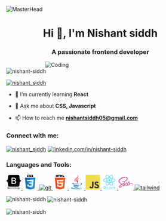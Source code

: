 ![MasterHead](https://camo.githubusercontent.com/48ec00ed4c84e771db4a1db90b56352923a8d644452a32b434d68e97006c9337/68747470733a2f2f63686b736b696c6c732e636f6d2f77702d636f6e74656e742f75706c6f6164732f323032302f30342f504e432d416e696d617465642d42616e6e6572732e676966)
<h1 align="center">Hi 👋, I'm Nishant siddh</h1>
<h3 align="center">A passionate frontend developer</h3>

<img src="https://miro.medium.com/max/1360/0*7Q3yvSIv_t0ioJ-Z.gif" width="400" align="right" alt="Coding">

<p align="left"> <img src="https://komarev.com/ghpvc/?username=nishant-siddh&label=Profile%20views&color=0e75b6&style=flat" alt="nishant-siddh" /> </p>

<p align="left"> <a href="https://twitter.com/nishant_siddh" target="blank"><img src="https://img.shields.io/twitter/follow/nishant_siddh?logo=twitter&style=for-the-badge" alt="nishant_siddh" /></a> </p>

- 🌱 I’m currently learning **React**

- 💬 Ask me about **CSS, Javascript**

- 📫 How to reach me **nishantsiddh05@gmail.com**

<h3 align="left">Connect with me:</h3>
<p align="left">
<a href="https://twitter.com/nishant_siddh" target="blank"><img align="center" src="https://raw.githubusercontent.com/rahuldkjain/github-profile-readme-generator/master/src/images/icons/Social/twitter.svg" alt="nishant_siddh" height="30" width="40" /></a>
<a href="https://linkedin.com/in/linkedin.com/in/nishant-siddh" target="blank"><img align="center" src="https://raw.githubusercontent.com/rahuldkjain/github-profile-readme-generator/master/src/images/icons/Social/linked-in-alt.svg" alt="linkedin.com/in/nishant-siddh" height="30" width="40" /></a>
</p>

<h3 align="left">Languages and Tools:</h3>
<p align="left"> <a href="https://getbootstrap.com" target="_blank" rel="noreferrer"> <img src="https://raw.githubusercontent.com/devicons/devicon/master/icons/bootstrap/bootstrap-plain-wordmark.svg" alt="bootstrap" width="40" height="40"/> </a> <a href="https://www.w3schools.com/css/" target="_blank" rel="noreferrer"> <img src="https://raw.githubusercontent.com/devicons/devicon/master/icons/css3/css3-original-wordmark.svg" alt="css3" width="40" height="40"/> </a> <a href="https://git-scm.com/" target="_blank" rel="noreferrer"> <img src="https://www.vectorlogo.zone/logos/git-scm/git-scm-icon.svg" alt="git" width="40" height="40"/> </a> <a href="https://www.w3.org/html/" target="_blank" rel="noreferrer"> <img src="https://raw.githubusercontent.com/devicons/devicon/master/icons/html5/html5-original-wordmark.svg" alt="html5" width="40" height="40"/> </a> <a href="https://www.java.com" target="_blank" rel="noreferrer"> <img src="https://raw.githubusercontent.com/devicons/devicon/master/icons/java/java-original.svg" alt="java" width="40" height="40"/> </a> <a href="https://developer.mozilla.org/en-US/docs/Web/JavaScript" target="_blank" rel="noreferrer"> <img src="https://raw.githubusercontent.com/devicons/devicon/master/icons/javascript/javascript-original.svg" alt="javascript" width="40" height="40"/> </a> <a href="https://reactjs.org/" target="_blank" rel="noreferrer"> <img src="https://raw.githubusercontent.com/devicons/devicon/master/icons/react/react-original-wordmark.svg" alt="react" width="40" height="40"/> </a> <a href="https://sass-lang.com" target="_blank" rel="noreferrer"> <img src="https://raw.githubusercontent.com/devicons/devicon/master/icons/sass/sass-original.svg" alt="sass" width="40" height="40"/> </a> <a href="https://tailwindcss.com/" target="_blank" rel="noreferrer"> <img src="https://www.vectorlogo.zone/logos/tailwindcss/tailwindcss-icon.svg" alt="tailwind" width="40" height="40"/> </a> </p>

<p><img align="left" src="https://github-readme-stats.vercel.app/api/top-langs?username=nishant-siddh&show_icons=true&locale=en&layout=compact" alt="nishant-siddh" /></p>

<p>&nbsp;<img align="center" src="https://github-readme-stats.vercel.app/api?username=nishant-siddh&show_icons=true&locale=en" alt="nishant-siddh" /></p>

<p><img align="center" src="https://github-readme-streak-stats.herokuapp.com/?user=nishant-siddh&" alt="nishant-siddh" /></p>
